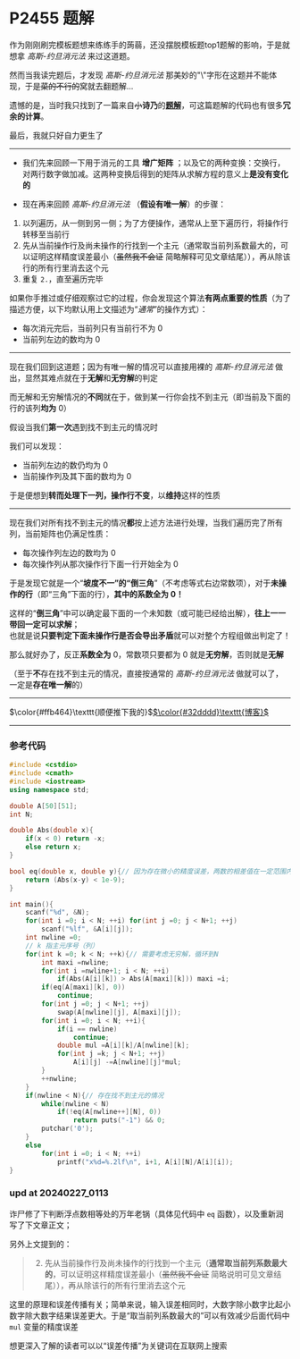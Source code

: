 # P2455 题解

作为刚刚刷完模板题想来练练手的蒟蒻，还没摆脱模板题top1题解的影响，于是就想拿  _高斯-约旦消元法_  来过这道题。

然而当我读完题后，才发现 _高斯-约旦消元法_  那美妙的"\\"字形在这题并不能体现，于是~~菜的不行的~~窝就去翻题解...

遗憾的是，当时我只找到了一篇来自~~小~~**诗乃**的[**题解**](https://www.luogu.com.cn/blog/asadashino/solution-p2455)，可这篇题解的代码也有很多**冗余的计算**。

最后，我就只好自力更生了

---
- 我们先来回顾一下用于消元的工具 **增广矩阵** ；以及它的两种变换：交换行，对两行数字做加减。这两种变换后得到的矩阵从求解方程的意义上**是没有变化的**

- 现在再来回顾  _高斯-约旦消元法_  （**假设有唯一解**）的步骤：

1. 以列遍历，从一侧到另一侧；为了方便操作，通常从上至下遍历行，将操作行转移至当前行
2. 先从当前操作行及尚未操作的行找到一个主元（通常取当前列系数最大的，可以证明这样精度误差最小（~~虽然我不会证~~ 简略解释可见文章结尾）），再从除该行的所有行里消去这个元
3. 重复 `2.`，直至遍历完毕

如果你手推过或仔细观察过它的过程，你会发现这个算法**有两点重要的性质**（为了描述方便，以下均默认用上文描述为“_通常_”的操作方式）：

- 每次消元完后，当前列只有当前行不为 $0$
- 当前列左边的数均为 $0$

---
现在我们回到这道题；因为有唯一解的情况可以直接用裸的  _高斯-约旦消元法_  做出，显然其难点就在于**无解**和**无穷解**的判定

而无解和无穷解情况的**不同**就在于，做到某一行你会找不到主元（即当前及下面的行的该列**均为** $0$）

假设当我们**第一次**遇到找不到主元的情况时

我们可以发现：

- 当前列左边的数仍均为 $0$
- 当前操作列及其下面的数均为 $0$

于是便想到**转而处理下一列，操作行不变**，以**维持**这样的性质

---

现在我们对所有找不到主元的情况**都**按上述方法进行处理，当我们遍历完了所有列，当前矩阵也仍满足性质：

- 每次操作列左边的数均为 $0$
- 每次操作列从那次操作行下面一行开始全为 $0$

于是发现它就是一个“**坡度不一”的“倒三角**”（不考虑等式右边常数项），对于**未操作的行**（即“三角”下面的行），**其中的系数全为 $0$！**

这样的“**倒三角**”中可以确定最下面的一个未知数（或可能已经给出解），**往上一一带回一定可以求解**；
\
也就是说**只要判定下面未操作行是否会导出矛盾**就可以对整个方程组做出判定了！

那么就好办了，反正**系数全为** $0$，常数项只要都为 $0$ 就是**无穷解**，否则就是**无解**

（至于**不**存在找不到主元的情况，直接按通常的 _高斯-约旦消元法_ 做就可以了，一定是**存在唯一解**的）

---
$\color{#ffb464}\texttt{顺便推下我的}$[$\color{#32dddd}\texttt{博客}$](https://www.luogu.com.cn/blog/105254/)

---
### 参考代码
```cpp
#include <cstdio>
#include <cmath>
#include <iostream>
using namespace std;

double A[50][51];
int N;

double Abs(double x){
	if(x < 0) return -x;
	else return x;
}

bool eq(double x, double y){// 因为存在微小的精度误差，两数的相差值在一定范围内即可视为相等 
	return (Abs(x-y) < 1e-9);
}

int main(){
	scanf("%d", &N);
	for(int i =0; i < N; ++i) for(int j =0; j < N+1; ++j)
		scanf("%lf", &A[i][j]);
	int nwline =0;
	// k 指主元序号（列）
	for(int k =0; k < N; ++k){// 需要考虑无穷解，循环到N 
		int maxi =nwline;
		for(int i =nwline+1; i < N; ++i)
			if(Abs(A[i][k]) > Abs(A[maxi][k])) maxi =i;
		if(eq(A[maxi][k], 0))
			continue;
		for(int j =0; j < N+1; ++j)
			swap(A[nwline][j], A[maxi][j]);
		for(int i =0; i < N; ++i){
			if(i == nwline)
				continue;
			double mul =A[i][k]/A[nwline][k];
			for(int j =k; j < N+1; ++j)
				A[i][j] -=A[nwline][j]*mul;
		}
		++nwline;
	}
	if(nwline < N){// 存在找不到主元的情况
		while(nwline < N)
			if(!eq(A[nwline++][N], 0))
				return puts("-1") && 0;
		putchar('0');
	}
	else
		for(int i =0; i < N; ++i)
			printf("x%d=%.2lf\n", i+1, A[i][N]/A[i][i]);
}
```

### upd at 20240227_0113

诈尸修了下判断浮点数相等处的万年老锅（具体见代码中 `eq` 函数），以及重新润写了下文章正文；

另外上文提到的：

> 2. 先从当前操作行及尚未操作的行找到一个主元（**通常取当前列系数最大的**，可以证明这样精度误差最小（~~虽然我不会证~~ 简略说明可见文章结尾）），再从除该行的所有行里消去这个元

这里的原理和误差传播有关；简单来说，输入误差相同时，大数字除小数字比起小数字除大数字结果误差更大。于是“取当前列系数最大的”可以有效减少后面代码中 `mul` 变量的精度误差

想更深入了解的读者可以以“误差传播”为关键词在互联网上搜索